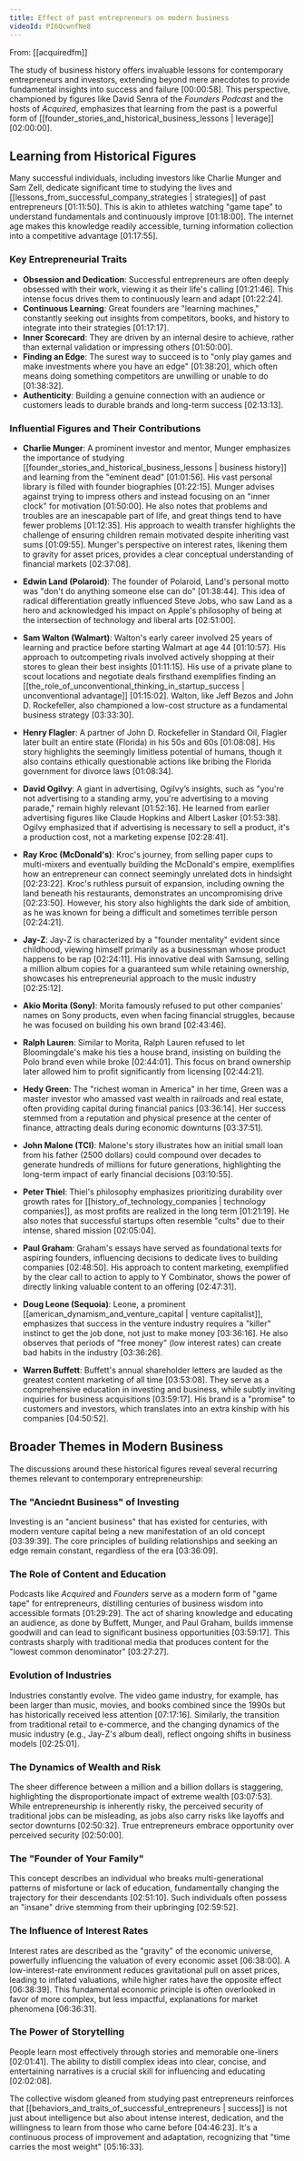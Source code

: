 ```yaml
---
title: Effect of past entrepreneurs on modern business
videoId: PI6QcwnfNe8
---
```


From: [[acquiredfm]] <br/> 

The study of business history offers invaluable lessons for contemporary entrepreneurs and investors, extending beyond mere anecdotes to provide fundamental insights into success and failure <a class="yt-timestamp" data-t="00:00:58">[00:00:58]</a>. This perspective, championed by figures like David Senra of the *Founders Podcast* and the hosts of *Acquired*, emphasizes that learning from the past is a powerful form of [[founder_stories_and_historical_business_lessons | leverage]] <a class="yt-timestamp" data-t="02:00:00">[02:00:00]</a>.

## Learning from Historical Figures
Many successful individuals, including investors like Charlie Munger and Sam Zell, dedicate significant time to studying the lives and [[lessons_from_successful_company_strategies | strategies]] of past entrepreneurs <a class="yt-timestamp" data-t="01:11:50">[01:11:50]</a>. This is akin to athletes watching "game tape" to understand fundamentals and continuously improve <a class="yt-timestamp" data-t="01:18:00">[01:18:00]</a>. The internet age makes this knowledge readily accessible, turning information collection into a competitive advantage <a class="yt-timestamp" data-t="01:17:55">[01:17:55]</a>.

### Key Entrepreneurial Traits
*   **Obsession and Dedication**: Successful entrepreneurs are often deeply obsessed with their work, viewing it as their life's calling <a class="yt-timestamp" data-t="01:21:46">[01:21:46]</a>. This intense focus drives them to continuously learn and adapt <a class="yt-timestamp" data-t="01:22:24">[01:22:24]</a>.
*   **Continuous Learning**: Great founders are "learning machines," constantly seeking out insights from competitors, books, and history to integrate into their strategies <a class="yt-timestamp" data-t="01:17:17">[01:17:17]</a>.
*   **Inner Scorecard**: They are driven by an internal desire to achieve, rather than external validation or impressing others <a class="yt-timestamp" data-t="01:50:00">[01:50:00]</a>.
*   **Finding an Edge**: The surest way to succeed is to "only play games and make investments where you have an edge" <a class="yt-timestamp" data-t="01:38:20">[01:38:20]</a>, which often means doing something competitors are unwilling or unable to do <a class="yt-timestamp" data-t="01:38:32">[01:38:32]</a>.
*   **Authenticity**: Building a genuine connection with an audience or customers leads to durable brands and long-term success <a class="yt-timestamp" data-t="02:13:13">[02:13:13]</a>.

### Influential Figures and Their Contributions

*   **Charlie Munger**: A prominent investor and mentor, Munger emphasizes the importance of studying [[founder_stories_and_historical_business_lessons | business history]] and learning from the "eminent dead" <a class="yt-timestamp" data-t="01:01:56">[01:01:56]</a>. His vast personal library is filled with founder biographies <a class="yt-timestamp" data-t="01:22:15">[01:22:15]</a>. Munger advises against trying to impress others and instead focusing on an "inner clock" for motivation <a class="yt-timestamp" data-t="01:50:00">[01:50:00]</a>. He also notes that problems and troubles are an inescapable part of life, and great things tend to have fewer problems <a class="yt-timestamp" data-t="01:12:35">[01:12:35]</a>. His approach to wealth transfer highlights the challenge of ensuring children remain motivated despite inheriting vast sums <a class="yt-timestamp" data-t="01:09:55">[01:09:55]</a>. Munger's perspective on interest rates, likening them to gravity for asset prices, provides a clear conceptual understanding of financial markets <a class="yt-timestamp" data-t="02:37:08">[02:37:08]</a>.

*   **Edwin Land (Polaroid)**: The founder of Polaroid, Land's personal motto was "don't do anything someone else can do" <a class="yt-timestamp" data-t="01:38:44">[01:38:44]</a>. This idea of radical differentiation greatly influenced Steve Jobs, who saw Land as a hero and acknowledged his impact on Apple's philosophy of being at the intersection of technology and liberal arts <a class="yt-timestamp" data-t="02:51:00">[02:51:00]</a>.

*   **Sam Walton (Walmart)**: Walton's early career involved 25 years of learning and practice before starting Walmart at age 44 <a class="yt-timestamp" data-t="01:10:57">[01:10:57]</a>. His approach to outcompeting rivals involved actively shopping at their stores to glean their best insights <a class="yt-timestamp" data-t="01:11:15">[01:11:15]</a>. His use of a private plane to scout locations and negotiate deals firsthand exemplifies finding an [[the_role_of_unconventional_thinking_in_startup_success | unconventional advantage]] <a class="yt-timestamp" data-t="01:15:02">[01:15:02]</a>. Walton, like Jeff Bezos and John D. Rockefeller, also championed a low-cost structure as a fundamental business strategy <a class="yt-timestamp" data-t="03:33:30">[03:33:30]</a>.

*   **Henry Flagler**: A partner of John D. Rockefeller in Standard Oil, Flagler later built an entire state (Florida) in his 50s and 60s <a class="yt-timestamp" data-t="01:08:08">[01:08:08]</a>. His story highlights the seemingly limitless potential of humans, though it also contains ethically questionable actions like bribing the Florida government for divorce laws <a class="yt-timestamp" data-t="01:08:34">[01:08:34]</a>.

*   **David Ogilvy**: A giant in advertising, Ogilvy’s insights, such as "you're not advertising to a standing army, you're advertising to a moving parade," remain highly relevant <a class="yt-timestamp" data-t="01:52:16">[01:52:16]</a>. He learned from earlier advertising figures like Claude Hopkins and Albert Lasker <a class="yt-timestamp" data-t="01:53:38">[01:53:38]</a>. Ogilvy emphasized that if advertising is necessary to sell a product, it's a production cost, not a marketing expense <a class="yt-timestamp" data-t="02:28:41">[02:28:41]</a>.

*   **Ray Kroc (McDonald's)**: Kroc's journey, from selling paper cups to multi-mixers and eventually building the McDonald's empire, exemplifies how an entrepreneur can connect seemingly unrelated dots in hindsight <a class="yt-timestamp" data-t="02:23:22">[02:23:22]</a>. Kroc's ruthless pursuit of expansion, including owning the land beneath his restaurants, demonstrates an uncompromising drive <a class="yt-timestamp" data-t="02:23:50">[02:23:50]</a>. However, his story also highlights the dark side of ambition, as he was known for being a difficult and sometimes terrible person <a class="yt-timestamp" data-t="02:24:21">[02:24:21]</a>.

*   **Jay-Z**: Jay-Z is characterized by a "founder mentality" evident since childhood, viewing himself primarily as a businessman whose product happens to be rap <a class="yt-timestamp" data-t="02:24:11">[02:24:11]</a>. His innovative deal with Samsung, selling a million album copies for a guaranteed sum while retaining ownership, showcases his entrepreneurial approach to the music industry <a class="yt-timestamp" data-t="02:25:12">[02:25:12]</a>.

*   **Akio Morita (Sony)**: Morita famously refused to put other companies' names on Sony products, even when facing financial struggles, because he was focused on building his own brand <a class="yt-timestamp" data-t="02:43:46">[02:43:46]</a>.

*   **Ralph Lauren**: Similar to Morita, Ralph Lauren refused to let Bloomingdale's make his ties a house brand, insisting on building the Polo brand even while broke <a class="yt-timestamp" data-t="02:44:01">[02:44:01]</a>. This focus on brand ownership later allowed him to profit significantly from licensing <a class="yt-timestamp" data-t="02:44:21">[02:44:21]</a>.

*   **Hedy Green**: The "richest woman in America" in her time, Green was a master investor who amassed vast wealth in railroads and real estate, often providing capital during financial panics <a class="yt-timestamp" data-t="03:36:14">[03:36:14]</a>. Her success stemmed from a reputation and physical presence at the center of finance, attracting deals during economic downturns <a class="yt-timestamp" data-t="03:37:51">[03:37:51]</a>.

*   **John Malone (TCI)**: Malone's story illustrates how an initial small loan from his father (2500 dollars) could compound over decades to generate hundreds of millions for future generations, highlighting the long-term impact of early financial decisions <a class="yt-timestamp" data-t="03:10:55">[03:10:55]</a>.

*   **Peter Thiel**: Thiel's philosophy emphasizes prioritizing durability over growth rates for [[history_of_technology_companies | technology companies]], as most profits are realized in the long term <a class="yt-timestamp" data-t="01:21:19">[01:21:19]</a>. He also notes that successful startups often resemble "cults" due to their intense, shared mission <a class="yt-timestamp" data-t="02:05:04">[02:05:04]</a>.

*   **Paul Graham**: Graham's essays have served as foundational texts for aspiring founders, influencing decisions to dedicate lives to building companies <a class="yt-timestamp" data-t="02:48:50">[02:48:50]</a>. His approach to content marketing, exemplified by the clear call to action to apply to Y Combinator, shows the power of directly linking valuable content to an offering <a class="yt-timestamp" data-t="02:47:31">[02:47:31]</a>.

*   **Doug Leone (Sequoia)**: Leone, a prominent [[american_dynamism_and_venture_capital | venture capitalist]], emphasizes that success in the venture industry requires a "killer" instinct to get the job done, not just to make money <a class="yt-timestamp" data-t="03:36:16">[03:36:16]</a>. He also observes that periods of "free money" (low interest rates) can create bad habits in the industry <a class="yt-timestamp" data-t="03:36:26">[03:36:26]</a>.

*   **Warren Buffett**: Buffett's annual shareholder letters are lauded as the greatest content marketing of all time <a class="yt-timestamp" data-t="03:53:08">[03:53:08]</a>. They serve as a comprehensive education in investing and business, while subtly inviting inquiries for business acquisitions <a class="yt-timestamp" data-t="03:59:17">[03:59:17]</a>. His brand is a "promise" to customers and investors, which translates into an extra kinship with his companies <a class="yt-timestamp" data-t="04:50:52">[04:50:52]</a>.

## Broader Themes in Modern Business
The discussions around these historical figures reveal several recurring themes relevant to contemporary entrepreneurship:

### The "Anciednt Business" of Investing
Investing is an "ancient business" that has existed for centuries, with modern venture capital being a new manifestation of an old concept <a class="yt-timestamp" data-t="03:39:39">[03:39:39]</a>. The core principles of building relationships and seeking an edge remain constant, regardless of the era <a class="yt-timestamp" data-t="03:36:09">[03:36:09]</a>.

### The Role of Content and Education
Podcasts like *Acquired* and *Founders* serve as a modern form of "game tape" for entrepreneurs, distilling centuries of business wisdom into accessible formats <a class="yt-timestamp" data-t="01:29:29">[01:29:29]</a>. The act of sharing knowledge and educating an audience, as done by Buffett, Munger, and Paul Graham, builds immense goodwill and can lead to significant business opportunities <a class="yt-timestamp" data-t="03:59:17">[03:59:17]</a>. This contrasts sharply with traditional media that produces content for the "lowest common denominator" <a class="yt-timestamp" data-t="03:27:27">[03:27:27]</a>.

### Evolution of Industries
Industries constantly evolve. The video game industry, for example, has been larger than music, movies, and books combined since the 1990s but has historically received less attention <a class="yt-timestamp" data-t="07:17:16">[07:17:16]</a>. Similarly, the transition from traditional retail to e-commerce, and the changing dynamics of the music industry (e.g., Jay-Z's album deal), reflect ongoing shifts in business models <a class="yt-timestamp" data-t="02:25:01">[02:25:01]</a>.

### The Dynamics of Wealth and Risk
The sheer difference between a million and a billion dollars is staggering, highlighting the disproportionate impact of extreme wealth <a class="yt-timestamp" data-t="03:07:53">[03:07:53]</a>. While entrepreneurship is inherently risky, the perceived security of traditional jobs can be misleading, as jobs also carry risks like layoffs and sector downturns <a class="yt-timestamp" data-t="02:50:32">[02:50:32]</a>. True entrepreneurs embrace opportunity over perceived security <a class="yt-timestamp" data-t="02:50:00">[02:50:00]</a>.

### The "Founder of Your Family"
This concept describes an individual who breaks multi-generational patterns of misfortune or lack of education, fundamentally changing the trajectory for their descendants <a class="yt-timestamp" data-t="02:51:10">[02:51:10]</a>. Such individuals often possess an "insane" drive stemming from their upbringing <a class="yt-timestamp" data-t="02:59:52">[02:59:52]</a>.

### The Influence of Interest Rates
Interest rates are described as the "gravity" of the economic universe, powerfully influencing the valuation of every economic asset <a class="yt-timestamp" data-t="06:38:00">[06:38:00]</a>. A low-interest-rate environment reduces gravitational pull on asset prices, leading to inflated valuations, while higher rates have the opposite effect <a class="yt-timestamp" data-t="06:38:39">[06:38:39]</a>. This fundamental economic principle is often overlooked in favor of more complex, but less impactful, explanations for market phenomena <a class="yt-timestamp" data-t="06:36:31">[06:36:31]</a>.

### The Power of Storytelling
People learn most effectively through stories and memorable one-liners <a class="yt-timestamp" data-t="02:01:41">[02:01:41]</a>. The ability to distill complex ideas into clear, concise, and entertaining narratives is a crucial skill for influencing and educating <a class="yt-timestamp" data-t="02:02:08">[02:02:08]</a>.

The collective wisdom gleaned from studying past entrepreneurs reinforces that [[behaviors_and_traits_of_successful_entrepreneurs | success]] is not just about intelligence but also about intense interest, dedication, and the willingness to learn from those who came before <a class="yt-timestamp" data-t="04:46:23">[04:46:23]</a>. It's a continuous process of improvement and adaptation, recognizing that "time carries the most weight" <a class="yt-timestamp" data-t="05:16:33">[05:16:33]</a>.